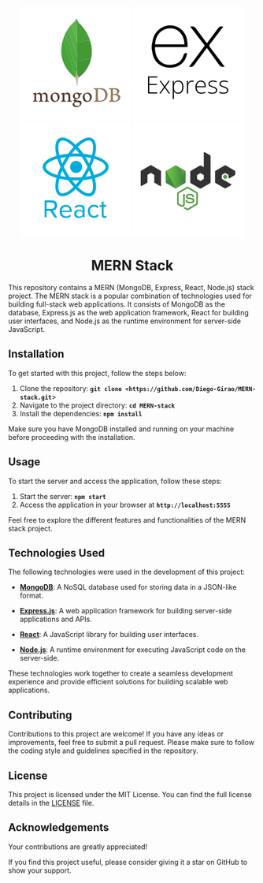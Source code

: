 <div align='center'>

![Logo mongodb colorful](frontend/src/assets/logo_mongodb.svg)
![Logo expressjs black color](frontend/src/assets/logo_expressjs.svg) ![Logo react blue color](frontend/src/assets/logo_react.svg) ![Logo nodejs colorful](frontend/src/assets/logo_nodejs.svg)

# MERN Stack

</div>

This repository contains a MERN (MongoDB, Express, React, Node.js) stack project. The MERN stack is a popular combination of technologies used for building full-stack web applications. It consists of MongoDB as the database, Express.js as the web application framework, React for building user interfaces, and Node.js as the runtime environment for server-side JavaScript.

## Installation

To get started with this project, follow the steps below:

1. Clone the repository: **`git clone <https://github.com/Diego-Girao/MERN-stack.git`**>
2. Navigate to the project directory: **`cd MERN-stack`**
3. Install the dependencies: **`npm install`**

Make sure you have MongoDB installed and running on your machine before proceeding with the installation.

## Usage

To start the server and access the application, follow these steps:

1. Start the server: **`npm start`**
2. Access the application in your browser at **`http://localhost:5555`**

Feel free to explore the different features and functionalities of the MERN stack project.

## Technologies Used

The following technologies were used in the development of this project:

- **[MongoDB](https://www.mongodb.com/)**: A NoSQL database used for storing data in a JSON-like format.

- **[Express.js](https://expressjs.com/)**: A web application framework for building server-side applications and APIs.

- **[React](https://react.dev/)**: A JavaScript library for building user interfaces.

- **[Node.js](https://nodejs.org/)**: A runtime environment for executing JavaScript code on the server-side.

These technologies work together to create a seamless development experience and provide efficient solutions for building scalable web applications.

## Contributing

Contributions to this project are welcome! If you have any ideas or improvements, feel free to submit a pull request. Please make sure to follow the coding style and guidelines specified in the repository.

## License

This project is licensed under the MIT License. You can find the full license details in the [LICENSE](https://github.com/Diego-Girao/MERN-stack/blob/main/LICENSE) file.

## Acknowledgements

Your contributions are greatly appreciated!

If you find this project useful, please consider giving it a star on GitHub to show your support.
